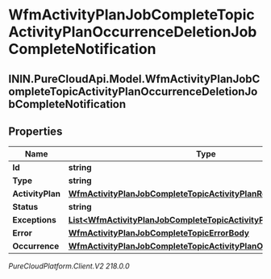 # WfmActivityPlanJobCompleteTopicActivityPlanOccurrenceDeletionJobCompleteNotification

## ININ.PureCloudApi.Model.WfmActivityPlanJobCompleteTopicActivityPlanOccurrenceDeletionJobCompleteNotification

## Properties

|Name | Type | Description | Notes|
|------------ | ------------- | ------------- | -------------|
| **Id** | **string** |  | [optional] |
| **Type** | **string** |  | [optional] |
| **ActivityPlan** | [**WfmActivityPlanJobCompleteTopicActivityPlanReference**](WfmActivityPlanJobCompleteTopicActivityPlanReference) |  | [optional] |
| **Status** | **string** |  | [optional] |
| **Exceptions** | [**List&lt;WfmActivityPlanJobCompleteTopicActivityPlanJobException&gt;**](WfmActivityPlanJobCompleteTopicActivityPlanJobException) |  | [optional] |
| **Error** | [**WfmActivityPlanJobCompleteTopicErrorBody**](WfmActivityPlanJobCompleteTopicErrorBody) |  | [optional] |
| **Occurrence** | [**WfmActivityPlanJobCompleteTopicActivityPlanOccurrenceReference**](WfmActivityPlanJobCompleteTopicActivityPlanOccurrenceReference) |  | [optional] |



_PureCloudPlatform.Client.V2 218.0.0_

